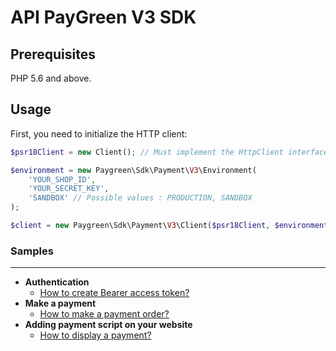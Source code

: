 # API PayGreen V3 SDK

## Prerequisites

PHP 5.6 and above.

## Usage

First, you need to initialize the HTTP client:
```php
$psr18Client = new Client(); // Must implement the HttpClient interface

$environment = new Paygreen\Sdk\Payment\V3\Environment(
    'YOUR_SHOP_ID',
    'YOUR_SECRET_KEY',
    'SANDBOX' // Possible values : PRODUCTION, SANDBOX
);

$client = new Paygreen\Sdk\Payment\V3\Client($psr18Client, $environment);
```

### Samples

---

- **Authentication**
  - [How to create Bearer access token?](https://github.com/PayGreen/paygreen-php/blob/master/docs/v3/Payment/CreateBearerAccessToken.md)
- **Make a payment**
  - [How to make a payment order?](https://github.com/PayGreen/paygreen-php/blob/master/docs/v3/Payment/MakePaymentOrder.md)
- **Adding payment script on your website**
  - [How to display a payment?](https://github.com/PayGreen/paygreen-php/blob/master/docs/v3/Payment/IntegratePaymentScript.md)

